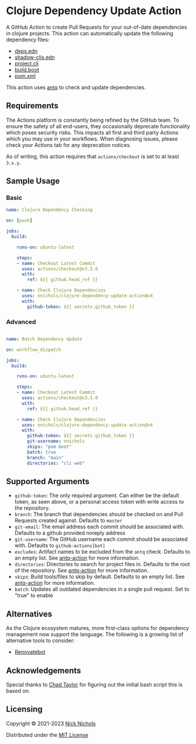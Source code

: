 # Clojure Dependency Update Action

A GitHub Action to create Pull Requests for your out-of-date dependencies in clojure projects.
This action can automatically update the following dependency files:

- [deps.edn](https://github.com/clojure/tools.deps.alpha)
- [shadow-cljs.edn](https://github.com/thheller/shadow-cljs)
- [project.clj](https://github.com/technomancy/leiningen)
- [build.boot](https://github.com/boot-clj/boot)
- [pom.xml](https://github.com/apache/maven)

This action uses [antq](https://github.com/liquidz/antq) to check and update dependencies.

## Requirements

The Actions platform is constantly being refined by the GitHub team.
To ensure the safety of all end-users, they occasionally deprecate functionality which poses security risks.
This impacts all first and third party Actions which you may use in your workflows.
When diagnosing issues, please check your Actions tab for any deprecation notices.

As of writing, this action requires that `actions/checkout` is set to at least `3.x.y`.

## Sample Usage

### Basic

```yml
name: Clojure Dependency Checking

on: [push]

jobs:
  build:

    runs-on: ubuntu-latest

    steps:
    - name: Checkout Latest Commit
      uses: actions/checkout@v3.5.0
      with:
        ref: ${{ github.head_ref }}

    - name: Check Clojure Dependencies
      uses: nnichols/clojure-dependency-update-action@v4
      with:
        github-token: ${{ secrets.github_token }}
```

### Advanced

```yml

name: Batch Dependency Update

on: workflow_dispatch

jobs:
  build:

    runs-on: ubuntu-latest

    steps:
    - name: Checkout Latest Commit
      uses: actions/checkout@v3.5.0
      with:
        ref: ${{ github.head_ref }}

    - name: Check Clojure Dependencies
      uses: nnichols/clojure-dependency-update-action@v4
      with:
        github-token: ${{ secrets.github_token }}
        git-username: nnichols
        skips: "pom boot"
        batch: true
        branch: "main"
        directories: "cli web"
```

## Supported Arguments

- `github-token`: The only required argument. Can either be the default token, as seen above, or a personal access token with write access to the repository.
- `branch`: The branch that dependencies should be checked on and Pull Requests created against. Defaults to `master`
- `git-email`: The email address each commit should be associated with. Defaults to a github provided noreply address
- `git-username`: The GitHub username each commit should be associated with. Defaults to `github-actions[bot]`
- `excludes`: Artifact names to be excluded from the `antq` check. Defaults to an empty list. See [antq-action](https://github.com/liquidz/antq-action#inputs) for more information.
- `directories`: Directories to search for project files in. Defaults to the root of the repository. See [antq-action](https://github.com/liquidz/antq-action#inputs) for more information.
- `skips`: Build tools/files to skip by default. Defaults to an empty list. See [antq-action](https://github.com/liquidz/antq-action#inputs) for more information.
- `batch`:  Updates all outdated dependencies in a single pull request. Set to "true" to enable

## Alternatives

As the Clojure ecosystem matures, more first-class options for dependency management now support the language.
The following is a growing list of alternative tools to consider:

- [Renovatebot](https://github.com/renovatebot/renovate)

## Acknowledgements

Special thanks to [Chad Taylor](https://github.com/tessellator) for figuring out the initial bash script this is based on.

## Licensing

Copyright © 2021-2023 [Nick Nichols](https://nnichols.github.io/)

Distributed under the [MIT License](https://github.com/nnichols/clojure-dependency-update-action/blob/master/LICENSE)
